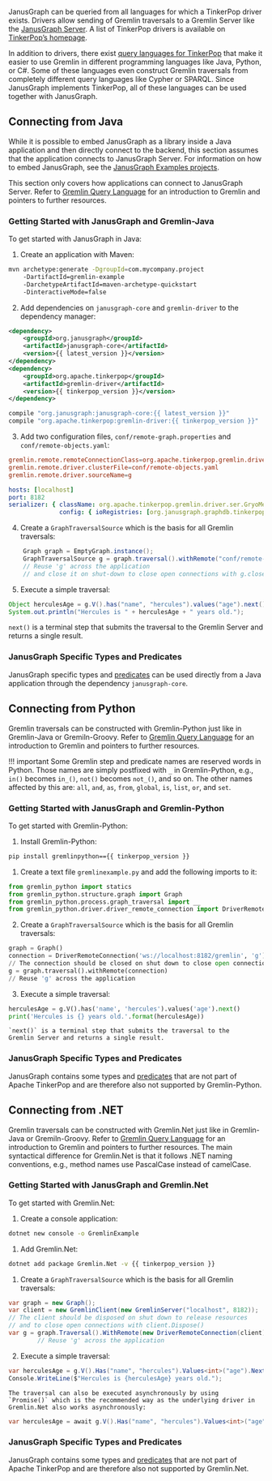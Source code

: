 JanusGraph can be queried from all languages for which a TinkerPop
driver exists. Drivers allow sending of Gremlin traversals to a Gremlin
Server like the [JanusGraph Server](basics/server.md). A list of TinkerPop
drivers is available on [TinkerPop’s
homepage](http://tinkerpop.apache.org/#language-drivers).

In addition to drivers, there exist [query languages for
TinkerPop](http://tinkerpop.apache.org/#language-variants-compilers)
that make it easier to use Gremlin in different programming languages
like Java, Python, or C\#. Some of these languages even construct
Gremlin traversals from completely different query languages like Cypher
or SPARQL. Since JanusGraph implements TinkerPop, all of these languages
can be used together with JanusGraph.

## Connecting from Java


While it is possible to embed JanusGraph as a library inside a Java
application and then directly connect to the backend, this section
assumes that the application connects to JanusGraph Server. For
information on how to embed JanusGraph, see the [JanusGraph Examples
projects](https://github.com/JanusGraph/janusgraph/tree/master/janusgraph-examples).

This section only covers how applications can connect to JanusGraph
Server. Refer to [Gremlin Query Language](basics/gremlin.md) for an introduction to Gremlin and
pointers to further resources.

### Getting Started with JanusGraph and Gremlin-Java

To get started with JanusGraph in Java:

1.  Create an application with Maven:
```bash
mvn archetype:generate -DgroupId=com.mycompany.project
    -DartifactId=gremlin-example
    -DarchetypeArtifactId=maven-archetype-quickstart
    -DinteractiveMode=false
```
2.  Add dependencies on `janusgraph-core` and `gremlin-driver` to the dependency manager:

```xml tab='Maven'
<dependency>
    <groupId>org.janusgraph</groupId>
    <artifactId>janusgraph-core</artifactId>
    <version>{{ latest_version }}</version>
</dependency>
<dependency>
    <groupId>org.apache.tinkerpop</groupId>
    <artifactId>gremlin-driver</artifactId>
    <version>{{ tinkerpop_version }}</version>
</dependency>
```

```groovy tab='Gradle'
compile "org.janusgraph:janusgraph-core:{{ latest_version }}"
compile "org.apache.tinkerpop:gremlin-driver:{{ tinkerpop_version }}"
```

3.  Add two configuration files, `conf/remote-graph.properties` and
    `conf/remote-objects.yaml`:

```conf tab='conf/remote-graph.properties'
gremlin.remote.remoteConnectionClass=org.apache.tinkerpop.gremlin.driver.remote.DriverRemoteConnection
gremlin.remote.driver.clusterFile=conf/remote-objects.yaml
gremlin.remote.driver.sourceName=g
```

```yaml tab='conf/remote-objects.yaml'
hosts: [localhost]
port: 8182
serializer: { className: org.apache.tinkerpop.gremlin.driver.ser.GryoMessageSerializerV1d0,
              config: { ioRegistries: [org.janusgraph.graphdb.tinkerpop.JanusGraphIoRegistry] }}
```

4.  Create a `GraphTraversalSource` which is the basis for all Gremlin traversals:
```java
    Graph graph = EmptyGraph.instance();
    GraphTraversalSource g = graph.traversal().withRemote("conf/remote-graph.properties");
    // Reuse 'g' across the application
    // and close it on shut-down to close open connections with g.close()
```
5.  Execute a simple traversal:
```java
Object herculesAge = g.V().has("name", "hercules").values("age").next();
System.out.println("Hercules is " + herculesAge + " years old.");
```
`next()` is a terminal step that submits the traversal to the Gremlin Server and returns a single result.

### JanusGraph Specific Types and Predicates

JanusGraph specific types and [predicates](index-backend/search-predicates.md) can be
used directly from a Java application through the dependency
`janusgraph-core`.

## Connecting from Python

Gremlin traversals can be constructed with Gremlin-Python just like in
Gremlin-Java or Gremiln-Groovy. Refer to [Gremlin Query Language](basics/gremlin.md) for an
introduction to Gremlin and pointers to further resources.

!!! important
    Some Gremlin step and predicate names are reserved words in Python.
    Those names are simply postfixed with `_` in Gremlin-Python, e.g.,
    `in()` becomes `in_()`, `not()` becomes `not_()`, and so on. The other
    names affected by this are: `all`, `and`, `as`, `from`, `global`,
    `is`, `list`, `or`, and `set`.

### Getting Started with JanusGraph and Gremlin-Python

To get started with Gremlin-Python:

1.  Install Gremlin-Python:
```bash
pip install gremlinpython=={{ tinkerpop_version }}
```
1.  Create a text file `gremlinexample.py` and add the following imports
    to it:
```python
from gremlin_python import statics
from gremlin_python.structure.graph import Graph
from gremlin_python.process.graph_traversal import __
from gremlin_python.driver.driver_remote_connection import DriverRemoteConnection
```

2.  Create a `GraphTraversalSource` which is the basis for all Gremlin
    traversals:
```python
graph = Graph()
connection = DriverRemoteConnection('ws://localhost:8182/gremlin', 'g')
// The connection should be closed on shut down to close open connections with connection.close()
g = graph.traversal().withRemote(connection)
// Reuse 'g' across the application
```

3.  Execute a simple traversal:
```python
herculesAge = g.V().has('name', 'hercules').values('age').next()
print('Hercules is {} years old.'.format(herculesAge))
```
    `next()` is a terminal step that submits the traversal to the
    Gremlin Server and returns a single result.

### JanusGraph Specific Types and Predicates

JanusGraph contains some types and [predicates](index-backend/search-predicates.md) that
are not part of Apache TinkerPop and are therefore also not supported by
Gremlin-Python.

## Connecting from .NET

Gremlin traversals can be constructed with Gremlin.Net just like in
Gremlin-Java or Gremiln-Groovy. Refer to [Gremlin Query Language](basics/gremlin.md) for an
introduction to Gremlin and pointers to further resources. The main
syntactical difference for Gremlin.Net is that it follows .NET naming
conventions, e.g., method names use PascalCase instead of camelCase.

### Getting Started with JanusGraph and Gremlin.Net

To get started with Gremlin.Net:

1.  Create a console application:
```bash
dotnet new console -o GremlinExample
```

1.  Add Gremlin.Net:
```bash
dotnet add package Gremlin.Net -v {{ tinkerpop_version }}
```

1.  Create a `GraphTraversalSource` which is the basis for all Gremlin
    traversals:
```csharp
var graph = new Graph();
var client = new GremlinClient(new GremlinServer("localhost", 8182));
// The client should be disposed on shut down to release resources
// and to close open connections with client.Dispose()
var g = graph.Traversal().WithRemote(new DriverRemoteConnection(client));
        // Reuse 'g' across the application
```

2.  Execute a simple traversal:
```csharp
var herculesAge = g.V().Has("name", "hercules").Values<int>("age").Next();
Console.WriteLine($"Hercules is {herculesAge} years old.");
```
    The traversal can also be executed asynchronously by using
    `Promise()` which is the recommended way as the underlying driver in
    Gremlin.Net also works asynchronously:
```csharp
var herculesAge = await g.V().Has("name", "hercules").Values<int>("age").Promise(t => t.Next());
```
### JanusGraph Specific Types and Predicates

JanusGraph contains some types and [predicates](index-backend/search-predicates.md) that
are not part of Apache TinkerPop and are therefore also not supported by
Gremlin.Net.
